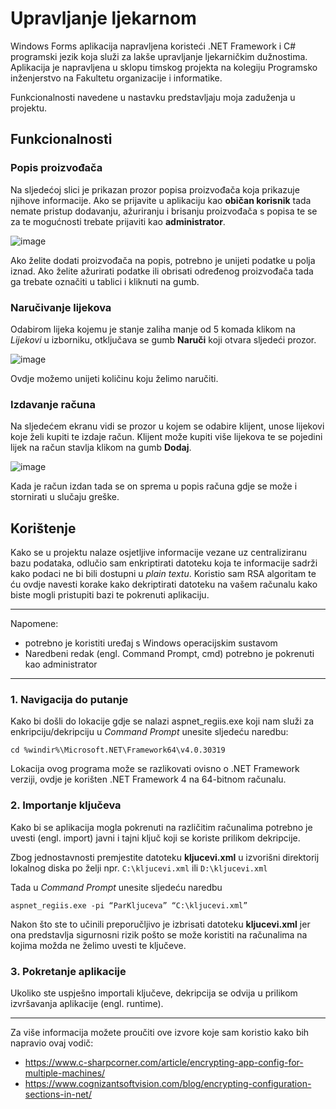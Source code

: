 # Upravljanje ljekarnom
Windows Forms aplikacija napravljena koristeći .NET Framework i C# programski jezik koja služi za lakše upravljanje ljekarničkim dužnostima. Aplikacija je napravljena u sklopu timskog projekta na kolegiju Programsko inženjerstvo na Fakultetu organizacije i informatike. 

Funkcionalnosti navedene u nastavku predstavljaju moja zaduženja u projektu.
## Funkcionalnosti
### Popis proizvođača
Na sljedećoj slici je prikazan prozor popisa proizvođača koja prikazuje njihove informacije. Ako se prijavite u aplikaciju kao **običan korisnik** tada nemate pristup dodavanju, ažuriranju i brisanju proizvođača s popisa te se za te mogućnosti trebate prijaviti kao **administrator**.

![image](https://user-images.githubusercontent.com/92993079/181746853-79a77962-c8b3-48f9-8b7c-eb30ca4a0b00.png)

Ako želite dodati proizvođača na popis, potrebno je unijeti podatke u polja iznad. Ako želite ažurirati podatke ili obrisati određenog proizvođača tada ga trebate označiti u tablici i kliknuti na gumb.
### Naručivanje lijekova
Odabirom lijeka kojemu je stanje zaliha manje od 5 komada klikom na *Lijekovi* u izborniku, otključava se gumb **Naruči** koji otvara sljedeći prozor. 

![image](https://user-images.githubusercontent.com/92993079/181908423-04fec4bd-df35-4ea4-ab41-b28d52aa41fa.png)

Ovdje možemo unijeti količinu koju želimo naručiti.
### Izdavanje računa
Na sljedećem ekranu vidi se prozor u kojem se odabire klijent, unose lijekovi koje želi kupiti te izdaje račun. Klijent može kupiti više lijekova te se pojedini lijek na račun stavlja klikom na gumb **Dodaj**.

![image](https://user-images.githubusercontent.com/92993079/181908507-c1a98f22-ea70-436c-bdcc-33723c39a3de.png)

Kada je račun izdan tada se on sprema u popis računa gdje se može i stornirati u slučaju greške.
## Korištenje
Kako se u projektu nalaze osjetljive informacije vezane uz centraliziranu bazu podataka, odlučio sam enkriptirati datoteku koja te informacije sadrži kako podaci ne bi bili dostupni u *plain textu*. Koristio sam RSA algoritam te ću ovdje navesti korake kako dekriptirati datoteku na vašem računalu kako biste mogli pristupiti bazi te pokrenuti aplikaciju.
***
Napomene: 
- potrebno je koristiti uređaj s Windows operacijskim sustavom
- Naredbeni redak (engl. Command Prompt, cmd) potrebno je pokrenuti kao administrator
***
### 1. Navigacija do putanje
Kako bi došli do lokacije gdje se nalazi aspnet_regiis.exe koji nam služi za enkripciju/dekripciju u *Command Prompt* unesite sljedeću naredbu:
```
cd %windir%\Microsoft.NET\Framework64\v4.0.30319
```
Lokacija ovog programa može se razlikovati ovisno o .NET Framework verziji, ovdje je korišten .NET Framework 4 na 64-bitnom računalu.
### 2. Importanje ključeva
Kako bi se aplikacija mogla pokrenuti na različitim računalima potrebno je uvesti (engl. import) javni i tajni ključ koji se koriste prilikom dekripcije.

Zbog jednostavnosti premjestite datoteku **kljucevi.xml** u izvorišni direktorij lokalnog diska po želji npr. `C:\kljucevi.xml` ili `D:\kljucevi.xml`

Tada u *Command Prompt* unesite sljedeću naredbu
```
aspnet_regiis.exe -pi “ParKljuceva” “C:\kljucevi.xml”
```
Nakon što ste to učinili preporučljivo je izbrisati datoteku **kljucevi.xml** jer ona predstavlja sigurnosni rizik pošto se može koristiti na računalima na kojima možda ne želimo uvesti te ključeve.

### 3. Pokretanje aplikacije
Ukoliko ste uspješno importali ključeve, dekripcija se odvija u prilikom izvršavanja aplikacije (engl. runtime).
***
Za više informacija možete proučiti ove izvore koje sam koristio kako bih napravio ovaj vodič: 
- https://www.c-sharpcorner.com/article/encrypting-app-config-for-multiple-machines/
- https://www.cognizantsoftvision.com/blog/encrypting-configuration-sections-in-net/

